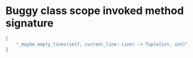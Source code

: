 # Buggy class scope invoked method signature

```json
[
    "_maybe_empty_lines(self, current_line: Line) -> Tuple[int, int]"
]
```
